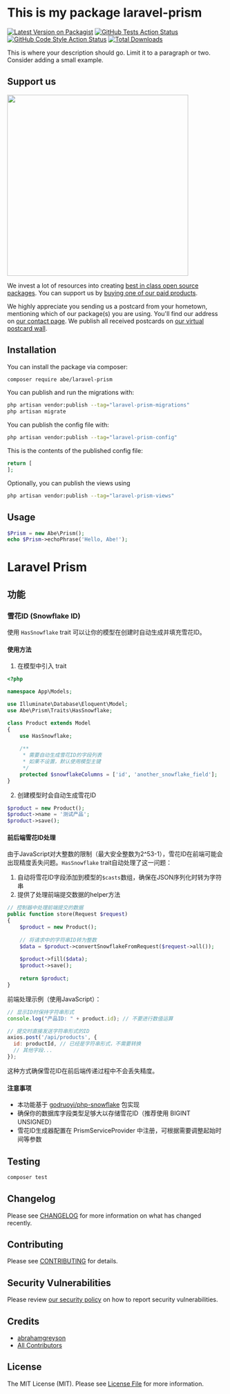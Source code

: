 # This is my package laravel-prism

[![Latest Version on Packagist](https://img.shields.io/packagist/v/abrahamgreyson/laravel-prism.svg?style=flat-square)](https://packagist.org/packages/abrahamgreyson/laravel-prism)
[![GitHub Tests Action Status](https://img.shields.io/github/actions/workflow/status/abrahamgreyson/laravel-prism/run-tests.yml?branch=main&label=tests&style=flat-square)](https://github.com/abrahamgreyson/laravel-prism/actions?query=workflow%3Arun-tests+branch%3Amain)
[![GitHub Code Style Action Status](https://img.shields.io/github/actions/workflow/status/abrahamgreyson/laravel-prism/fix-php-code-style-issues.yml?branch=main&label=code%20style&style=flat-square)](https://github.com/abrahamgreyson/laravel-prism/actions?query=workflow%3A"Fix+PHP+code+style+issues"+branch%3Amain)
[![Total Downloads](https://img.shields.io/packagist/dt/abrahamgreyson/laravel-prism.svg?style=flat-square)](https://packagist.org/packages/abrahamgreyson/laravel-prism)

This is where your description should go. Limit it to a paragraph or two. Consider adding a small example.

## Support us

[<img src="https://github-ads.s3.eu-central-1.amazonaws.com/laravel-prism.jpg?t=1" width="419px" />](https://spatie.be/github-ad-click/laravel-prism)

We invest a lot of resources into creating [best in class open source packages](https://spatie.be/open-source). You can support us by [buying one of our paid products](https://spatie.be/open-source/support-us).

We highly appreciate you sending us a postcard from your hometown, mentioning which of our package(s) you are using. You'll find our address on [our contact page](https://spatie.be/about-us). We publish all received postcards on [our virtual postcard wall](https://spatie.be/open-source/postcards).

## Installation

You can install the package via composer:

```bash
composer require abe/laravel-prism
```

You can publish and run the migrations with:

```bash
php artisan vendor:publish --tag="laravel-prism-migrations"
php artisan migrate
```

You can publish the config file with:

```bash
php artisan vendor:publish --tag="laravel-prism-config"
```

This is the contents of the published config file:

```php
return [
];
```

Optionally, you can publish the views using

```bash
php artisan vendor:publish --tag="laravel-prism-views"
```

## Usage

```php
$Prism = new Abe\Prism();
echo $Prism->echoPhrase('Hello, Abe!');
```

# Laravel Prism

## 功能

### 雪花ID (Snowflake ID)

使用 `HasSnowflake` trait 可以让你的模型在创建时自动生成并填充雪花ID。

#### 使用方法

1. 在模型中引入 trait

```php
<?php

namespace App\Models;

use Illuminate\Database\Eloquent\Model;
use Abe\Prism\Traits\HasSnowflake;

class Product extends Model
{
    use HasSnowflake;
    
    /**
     * 需要自动生成雪花ID的字段列表
     * 如果不设置，默认使用模型主键
     */
    protected $snowflakeColumns = ['id', 'another_snowflake_field'];
}
```

2. 创建模型时会自动生成雪花ID

```php
$product = new Product();
$product->name = '测试产品';
$product->save();

```

#### 前后端雪花ID处理

由于JavaScript对大整数的限制（最大安全整数为2^53-1），雪花ID在前端可能会出现精度丢失问题。`HasSnowflake` trait自动处理了这一问题：

1. 自动将雪花ID字段添加到模型的`$casts`数组，确保在JSON序列化时转为字符串
2. 提供了处理前端提交数据的helper方法

```php
// 控制器中处理前端提交的数据
public function store(Request $request)
{
    $product = new Product();
    
    // 将请求中的字符串ID转为整数
    $data = $product->convertSnowflakeFromRequest($request->all());
    
    $product->fill($data);
    $product->save();
    
    return $product;
}
```

前端处理示例（使用JavaScript）：

```javascript
// 显示ID时保持字符串形式
console.log("产品ID: " + product.id); // 不要进行数值运算

// 提交时直接发送字符串形式的ID
axios.post('/api/products', {
  id: productId, // 已经是字符串形式，不需要转换
  // 其他字段...
});
```

这种方式确保雪花ID在前后端传递过程中不会丢失精度。

#### 注意事项

- 本功能基于 [godruoyi/php-snowflake](https://github.com/godruoyi/php-snowflake) 包实现
- 确保你的数据库字段类型足够大以存储雪花ID（推荐使用 BIGINT UNSIGNED）
- 雪花ID生成器配置在 PrismServiceProvider 中注册，可根据需要调整起始时间等参数

## Testing

```bash
composer test
```

## Changelog

Please see [CHANGELOG](CHANGELOG.md) for more information on what has changed recently.

## Contributing

Please see [CONTRIBUTING](CONTRIBUTING.md) for details.

## Security Vulnerabilities

Please review [our security policy](../../security/policy) on how to report security vulnerabilities.

## Credits

- [abrahamgreyson](https://github.com/abe)
- [All Contributors](../../contributors)

## License

The MIT License (MIT). Please see [License File](LICENSE.md) for more information.
